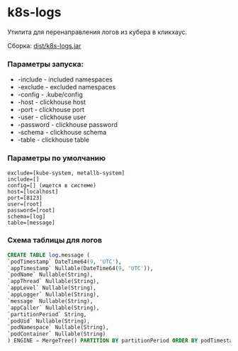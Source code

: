 # k8s-logs

Утилита для перенаправления логов из кубера в кликхаус.

Сборка: [dist/k8s-logs.jar](dist/k8s-logs.jar)

### Параметры запуска:
* -include - included namespaces
* -exclude - excluded namespaces
* -config - .kube/config
* -host - clickhouse host
* -port - clickhouse port
* -user - clickhouse user
* -password - clickhouse password
* -schema - clickhouse schema
* -table - clickhouse table

### Параметры по умолчанию
```
exclude=[kube-system, metallb-system]
include=[]
config=[] (ищется в системе)
host=[localhost]
port=[8123]
user=[root]
password=[root]
schema=[log]
table=[message]
```

### Схема таблицы для логов
```sql
CREATE TABLE log.message (
`podTimestamp` DateTime64(9, 'UTC'),
`appTimestamp` Nullable(DateTime64(9, 'UTC')),
`podName` Nullable(String),
`appThread` Nullable(String),
`appLevel` Nullable(String),
`appLogger` Nullable(String),
`message` Nullable(String),
`appCaller` Nullable(String),
`partitionPeriod` String,
`podUid` Nullable(String),
`podNamespace` Nullable(String),
`podContainer` Nullable(String)
) ENGINE = MergeTree() PARTITION BY partitionPeriod ORDER BY podTimestamp
```
